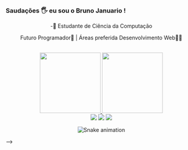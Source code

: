 ### Saudações 🖐 eu sou o Bruno Januario !

<p align="center"> -🔭 Estudante de  Ciência da Computação </p>
<p align="center"> Futuro Programador🙏 | Áreas preferida Desenvolvimento Web👩‍💻 </p>
<br>

  <div align="center">
  <a href="https://github.com/Mathgardino">
    <img height="160em" src="https://github-readme-stats.vercel.app/api?username=Brunokarbow&count_private=true&include_all_commits=true&show_icons=true&theme=dark&hide_border=false&show_owner=true" style="max-width: 40%;"/>
    <img height="160em" src="https://github-readme-stats.vercel.app/api/top-langs/?username=Brunokarbow&theme=dark&hide_border=false&&layout=compact" style="max-width: 40%;"/>
  </a>
</div>
 
<div align="center">
  <a href="https://www.instagram.com/brjanuario/" target="_blank"><img src="https://img.shields.io/badge/-Instagram-%23E4405F?style=for-the-badge&logo=instagram&logoColor=white" target="_blank"></a>
  <a href="https://www.linkedin.com/in/bruno-januario-548619203/" target="_blank"><img src="https://img.shields.io/badge/-LinkedIn-%230077B5?style=for-the-badge&logo=linkedin&logoColor=white" target="_blank"></a> 
  <a href="mailto:oobruno.19@hotmail.com"><img src="https://img.shields.io/badge/-Gmail-%23333?style=for-the-badge&logo=gmail&logoColor=white" target="_blank"></a>
</div>

<div align="center">
  
  ![Snake animation](https://github.com/Mathgardino/Mathgardino/blob/output/github-contribution-grid-snake.svg)
  
</div>


-->
